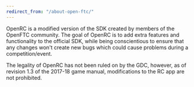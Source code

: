 ```yaml
---
redirect_from: "/about-open-ftc/"
---
```

OpenRC is a modified version of the SDK created by members of the OpenFTC community.
The goal of OpenRC is to add extra features and functionality to the official SDK,
while being conscientious to ensure that any changes won't create new bugs which could
cause problems during a competition/event.

The legality of OpenRC has not been ruled on by the GDC, however, as of revision 1.3 of
the 2017-18 game manual, modifications to the RC app are not prohibited.